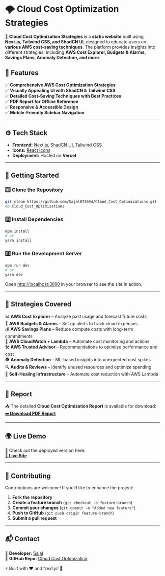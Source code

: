 # **🌩️ Cloud Cost Optimization Strategies**  

🚀 **Cloud Cost Optimization Strategies** is a **static website** built using **Next.js, Tailwind CSS, and ShadCN UI**, designed to educate users on **various AWS cost-saving techniques**. The platform provides insights into different strategies, including **AWS Cost Explorer, Budgets & Alarms, Savings Plans, Anomaly Detection, and more**.

## **📌 Features**
✅ **Comprehensive AWS Cost Optimization Strategies**  
✅ **Visually Appealing UI with ShadCN & Tailwind CSS**  
✅ **Detailed Cost-Saving Techniques with Best Practices**  
✅ **PDF Report for Offline Reference**  
✅ **Responsive & Accessible Design**  
✅ **Mobile-Friendly Sidebar Navigation**  

---


## **⚙️ Tech Stack**
- **Frontend:** [Next.js](https://nextjs.org/), [ShadCN UI](https://ui.shadcn.com/), [Tailwind CSS](https://tailwindcss.com/)  
- **Icons:** [React Icons](https://react-icons.github.io/react-icons/)  
- **Deployment:** Hosted on **Vercel**  

---

## **🚀 Getting Started**
### **1️⃣ Clone the Repository**
```bash
git clone https://github.com/Sajal072004/Cloud_Cost_Optimizations.git
cd Cloud_Cost_Optimizations
```

### **2️⃣ Install Dependencies**
```bash
npm install
# or
yarn install
```

### **3️⃣ Run the Development Server**
```bash
npm run dev
# or
yarn dev
```
Open [http://localhost:3000](http://localhost:3000) in your browser to see the site in action.

---

## **📜 Strategies Covered**
📊 **AWS Cost Explorer** – Analyze past usage and forecast future costs  
🔔 **AWS Budgets & Alarms** – Set up alerts to track cloud expenses  
💰 **AWS Savings Plans** – Reduce compute costs with long-term commitments  
📡 **AWS CloudWatch + Lambda** – Automate cost monitoring and actions  
🛠️ **AWS Trusted Advisor** – Recommendations to optimize performance and cost  
🕵️ **Anomaly Detection** – ML-based insights into unexpected cost spikes  
🔍 **Audits & Reviews** – Identify unused resources and optimize spending  
🤖 **Self-Healing Infrastructure** – Automate cost reduction with AWS Lambda  

---

## **📄 Report**
📥 The detailed **Cloud Cost Optimization Report** is available for download:  
**[➡️ Download PDF Report](https://drive.google.com/file/d/1_8maKEBSz53P_MDM7YopeagDMhSMPfWi/view?usp=sharing)**  

---

## **🌍 Live Demo**
🚀 Check out the deployed version here:  
**[🔗 Live Site](https://atlancloudcost.vercel.app)**  

---

## **🙌 Contributing**
Contributions are welcome! If you’d like to enhance the project:  
1. **Fork the repository**  
2. **Create a feature branch** (`git checkout -b feature-branch`)  
3. **Commit your changes** (`git commit -m "Added new feature"`)  
4. **Push to GitHub** (`git push origin feature-branch`)  
5. **Submit a pull request**  

---


## **📬 Contact**
📧 **Developer:** [Sajal](https://github.com/Sajal072004)  
🔗 **GitHub Repo:** [Cloud Cost Optimization](https://github.com/Sajal072004/Cloud_Cost_Optimizations)  

⚡ Built with ❤️ and Next.js! 🚀



